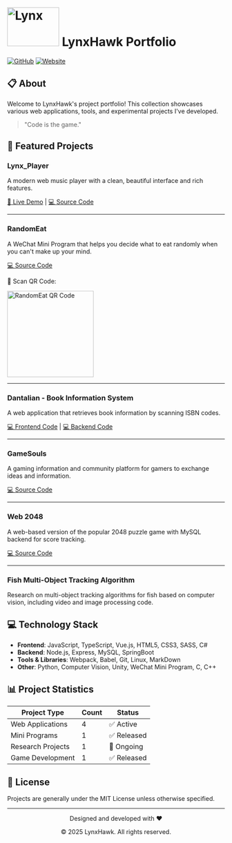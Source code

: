 # <img src="https://github.com/user-attachments/assets/19fa7e13-a6c1-4e06-9b05-ccee284ff91e" width="120" height="90" alt="Lynx"> LynxHawk Portfolio

[![GitHub](https://img.shields.io/badge/-GitHub-181717?style=for-the-badge&logo=github)](https://github.com/lynxhawk)
[![Website](https://img.shields.io/badge/-Website-FF7139?style=for-the-badge&logo=firefox-browser&logoColor=white)](https://lynxhawk.com)

## 📋 About

Welcome to LynxHawk's project portfolio! This collection showcases various web applications, tools, and experimental projects I've developed.

> "Code is the game."

## 🚀 Featured Projects

### Lynx_Player

A modern web music player with a clean, beautiful interface and rich features.

[📎 Live Demo](https://www.lynxhawk.com/Lynx_Player/) | [💻 Source Code](https://github.com/lynxhawk/Lynx_Player)

---

### RandomEat

A WeChat Mini Program that helps you decide what to eat randomly when you can't make up your mind.

[💻 Source Code](https://github.com/lynxhawk/RandomEat)

📱 Scan QR Code:

<img src="https://github.com/user-attachments/assets/2da1e48a-f431-4d35-baf3-4975b5cc3e74" width="200" height="200" alt="RandomEat QR Code">

---

### Dantalian - Book Information System

A web application that retrieves book information by scanning ISBN codes.

[💻 Frontend Code](https://github.com/lynxhawk/Dantalian) | [💻 Backend Code](https://github.com/lynxhawk/Dantalian-Express)

---

### GameSouls

A gaming information and community platform for gamers to exchange ideas and information.

[💻 Source Code](https://github.com/lynxhawk/GameSouls)

---

### Web 2048

A web-based version of the popular 2048 puzzle game with MySQL backend for score tracking.

[💻 Source Code](https://github.com/lynxhawk/mysql-express-2048)

---

### Fish Multi-Object Tracking Algorithm

Research on multi-object tracking algorithms for fish based on computer vision, including video and image processing code.

## 💻 Technology Stack

- **Frontend**: JavaScript, TypeScript, Vue.js, HTML5, CSS3, SASS, C#
- **Backend**: Node.js, Express, MySQL, SpringBoot
- **Tools & Libraries**: Webpack, Babel, Git, Linux, MarkDown
- **Other**: Python, Computer Vision, Unity, WeChat Mini Program, C, C++

## 📊 Project Statistics

| Project Type | Count | Status |
|---------|-----|------|
| Web Applications | 4 | ✅ Active |
| Mini Programs | 1 | ✅ Released |
| Research Projects | 1 | 🔬 Ongoing |
| Game Development | 1 | ✅ Released |

## 📄 License

Projects are generally under the MIT License unless otherwise specified.

---

<div align="center">
  <p>Designed and developed with ❤️</p>
  <p>© 2025 LynxHawk. All rights reserved.</p>
</div>
